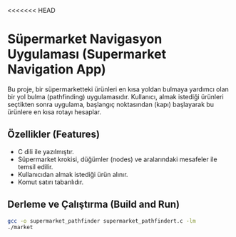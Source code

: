 <<<<<<< HEAD
# Süpermarket Navigasyon Uygulaması (Supermarket Navigation App)

Bu proje, bir süpermarketteki ürünleri en kısa yoldan bulmaya yardımcı olan bir yol bulma (pathfinding) uygulamasıdır. Kullanıcı, almak istediği ürünleri seçtikten sonra uygulama, başlangıç noktasından (kapı) başlayarak bu ürünlere en kısa rotayı hesaplar.

## Özellikler (Features)
- C dili ile yazılmıştır.
- Süpermarket krokisi, düğümler (nodes) ve aralarındaki mesafeler ile temsil edilir.
- Kullanıcıdan almak istediği ürün alınır.
- Komut satırı tabanlıdır.

## Derleme ve Çalıştırma (Build and Run)

```bash
gcc -o supermarket_pathfinder supermarket_pathfindert.c -lm
./market

